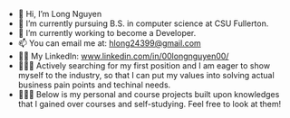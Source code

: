 - 👋 Hi, I’m Long Nguyen
- 👀 I’m currently pursuing B.S. in computer science at CSU Fullerton.
- 🌱 I’m currently working to become a Developer.
- 📫 You can email me at: hlong24399@gmail.com
- 👨🏻 My LinkedIn: www.linkedin.com/in/00longnguyen00/
- 👨🏻‍💼 Actively searching for my first position and I am eager to show myself to the industry, so that I can put my values into solving actual business pain points and techinal needs.
- 👨🏽‍💻 Below is my personal and course projects built upon knowledges that I gained over courses and self-studying. Feel free to look at them!
